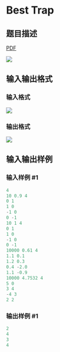 # Best Trap

## 题目描述

[problemUrl]: https://uva.onlinejudge.org/index.php?option=com_onlinejudge&Itemid=8&category=26&page=show_problem&problem=2401

[PDF](https://uva.onlinejudge.org/external/114/p11406.pdf)

![](https://cdn.luogu.com.cn/upload/vjudge_pic/UVA11406/5d2bf930c19bb5d3d31859887505961dc3f59ecf.png)

## 输入输出格式

### 输入格式

![](https://cdn.luogu.com.cn/upload/vjudge_pic/UVA11406/62fa5afcd84d03eb089ec67e842ca845439462cd.png)

### 输出格式

![](https://cdn.luogu.com.cn/upload/vjudge_pic/UVA11406/4fe83aa2597fbd45459e8926d01348f10600f8d0.png)

## 输入输出样例

### 输入样例 #1

```cpp
4
10 0.9 4
0 1
1 0
-1 0
0 -1
10 1 4
0 1
1 0
-1 0
0 -1
10000 0.61 4
1.1 0.1
1.2 0.3
0.4 -2.0
1.1 -0.9
10000 4.7532 4
5 0
3 4
-4 3
2 2
```


### 输出样例 #1

```cpp
2
4
3
4
```


